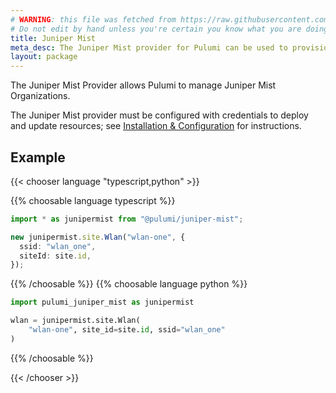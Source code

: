 ```yaml
---
# WARNING: this file was fetched from https://raw.githubusercontent.com/pulumi/pulumi-junipermist/v0.2.0/docs/_index.md
# Do not edit by hand unless you're certain you know what you are doing!
title: Juniper Mist
meta_desc: The Juniper Mist provider for Pulumi can be used to provision any of the cloud resources available in Juniper Mist.
layout: package
---
```


The Juniper Mist Provider allows Pulumi to manage Juniper Mist Organizations.

The Juniper Mist provider must be configured with credentials to deploy and update resources; see [Installation & Configuration](./installation-configuration/) for instructions.

## Example

{{< chooser language "typescript,python" >}}

{{% choosable language typescript %}}

```typescript
import * as junipermist from "@pulumi/juniper-mist";

new junipermist.site.Wlan("wlan-one", {
  ssid: "wlan_one",
  siteId: site.id,
});
```

{{% /choosable %}}
{{% choosable language python %}}

```python
import pulumi_juniper_mist as junipermist

wlan = junipermist.site.Wlan(
    "wlan-one", site_id=site.id, ssid="wlan_one"
)
```

{{% /choosable %}}

{{< /chooser >}}

